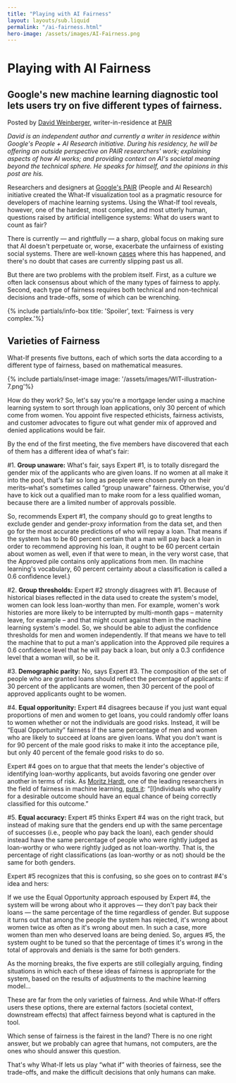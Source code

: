 ```yaml
---
title: "Playing with AI Fairness"
layout: layouts/sub.liquid
permalink: "/ai-fairness.html"
hero-image: /assets/images/AI-Fairness.png
---
```


# Playing with AI Fairness

## Google's new machine learning diagnostic tool lets users try on five different types of fairness.

Posted by [David Weinberger](http://www.hyperorg.com/speaker/bio.html), writer-in-residence at [PAIR](https://pair.withgoogle.com)

*David is an independent author and currently a writer in residence within Google's People + AI Research initiative. During his residency, he will be offering an outside perspective on PAIR researchers' work; explaining aspects of how AI works; and providing context on AI's societal meaning beyond the technical sphere. He speaks for himself, and the opinions in this post are his.*

Researchers and designers at [Google's PAIR](https://pair.withgoogle.com) (People and AI Research) initiative created the What-If visualization tool as a pragmatic resource for developers of machine learning systems. Using the What-If tool reveals, however, one of the hardest, most complex, and most utterly human, questions raised by artificial intelligence systems: What do users want to count as fair?

There is currently — and rightfully — a sharp, global focus on making sure that AI doesn't perpetuate or, worse, exacerbate the unfairness of existing social systems. There are well-known [cases](https://www.propublica.org/article/bias-in-criminal-risk-scores-is-mathematically-inevitable-researchers-say) where this has happened, and there's no doubt that cases are currently slipping past us all.

But there are two problems with the problem itself. First, as a culture we often lack consensus about which of the many types of fairness to apply. Second, each type of fairness requires both technical and non-technical decisions and trade-offs, some of which can be wrenching.

{% include partials/info-box title: 'Spoiler', 
  text: 'Fairness is very complex.'%}

## Varieties of Fairness

What-If presents five buttons, each of which sorts the data according to a different type of fairness, based on mathematical measures.

{% include partials/inset-image image: '/assets/images/WIT-illustration-7.png'%}

How do they work? So, let's say you're a mortgage lender using a machine learning system to sort through loan applications, only 30 percent of which come from women. You appoint five respected ethicists, fairness activists, and customer advocates to figure out what gender mix of approved and denied applications would be fair.

By the end of the first meeting, the five members have discovered that each of them has a different idea of what's fair:

\#1. **Group unaware:** What's fair, says Expert #1, is to totally disregard the gender mix of the applicants who are given loans. If no women at all make it into the pool, that's fair so long as people were chosen purely on their merits–what's sometimes called “group unaware” fairness. Otherwise, you'd have to kick out a qualified man to make room for a less qualified woman, because there are a limited number of approvals possible.

So, recommends Expert #1, the company should go to great lengths to exclude gender and gender-proxy information from the data set, and then go for the most accurate predictions of who will repay a loan. That means if the system has to be 60 percent certain that a man will pay back a loan in order to recommend approving his loan, it ought to be 60 percent certain about women as well, even if that were to mean, in the very worst case, that the Approved pile contains only applications from men. (In machine learning's vocabulary, 60 percent certainty about a classification is called a 0.6 confidence level.)

\#2. **Group thresholds:** Expert #2 strongly disagrees with #1. Because of historical biases reflected in the data used to create the system's model, women can look less loan-worthy than men. For example, women's work histories are more likely to be interrupted by multi-month gaps – maternity leave, for example – and that might count against them in the machine learning system's model. So, we should be able to adjust the confidence thresholds for men and women independently. If that means we have to tell the machine that to put a man's application into the Approved pile requires a 0.6 confidence level that he will pay back a loan, but only a 0.3 confidence level that a woman will, so be it.

\#3. **Demographic parity:** No, says Expert #3. The composition of the set of people who are granted loans should reflect the percentage of applicants: if 30 percent of the applicants are women, then 30 percent of the pool of approved applicants ought to be women.

\#4. **Equal opporitunity:** Expert #4 disagrees because if you just want equal proportions of men and women to get loans, you could randomly offer loans to women whether or not the individuals are good risks. Instead, it will be “Equal Opportunity” fairness if the same percentage of men and women who are likely to succeed at loans are given loans. What you don't want is for 90 percent of the male good risks to make it into the acceptance pile, but only 40 percent of the female good risks to do so.

Expert #4 goes on to argue that that meets the lender's objective of identifying loan-worthy applicants, but avoids favoring one gender over another in terms of risk. As [Moritz Hardt](https://mrtz.org/), one of the leading researchers in the field of fairness in machine learning, [puts it](https://ai.googleblog.com/2016/10/equality-of-opportunity-in-machine.html): “\[I\]ndividuals who qualify for a desirable outcome should have an equal chance of being correctly classified for this outcome.”

\#5. **Equal accuracy:** Expert #5 thinks Expert #4 was on the right track, but instead of making sure that the genders end up with the same percentage of successes (i.e., people who pay back the loan), each gender should instead have the same percentage of people who were rightly judged as loan-worthy or who were rightly judged as not loan-worthy. That is, the percentage of right classifications (as loan-worthy or as not) should be the same for both genders.

Expert #5 recognizes that this is confusing, so she goes on to contrast #4's idea and hers:

If we use the Equal Opportunity approach espoused by Expert #4, the system will be wrong about who it approves — they don't pay back their loans — the same percentage of the time regardless of gender. But suppose it turns out that among the people the system has rejected, it's wrong about women twice as often as it's wrong about men. In such a case, more women than men who deserved loans are being denied. So, argues #5, the system ought to be tuned so that the percentage of times it's wrong in the total of approvals and denials is the same for both genders.

As the morning breaks, the five experts are still collegially arguing, finding situations in which each of these ideas of fairness is appropriate for the system, based on the results of adjustments to the machine learning model...

These are far from the only varieties of fairness. And while What-If offers users these options, there are external factors (societal context, downstream effects) that affect fairness beyond what is captured in the tool.

Which sense of fairness is the fairest in the land? There is no one right answer, but we probably can agree that humans, not computers, are the ones who should answer this question.

That's why What-If lets us play “what if” with theories of fairness, see the trade-offs, and make the difficult decisions that only humans can make.
